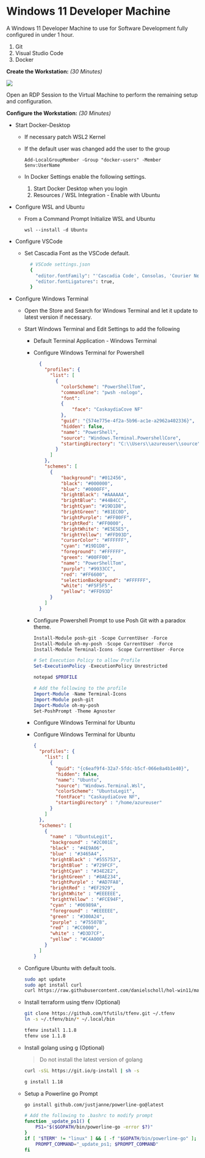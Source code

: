 # Windows 11 Developer Machine

A Windows 11 Developer Machine to use for Software Development fully configured in under 1 hour.

1. Git
1. Visual Studio Code
1. Docker

__Create the Workstation:__ _(30 Minutes)_


<a href="https://portal.azure.com/#create/Microsoft.Template/uri/https%3A%2F%2Fraw.githubusercontent.com%2Fdanielscholl%2Fhol-win11%2Fmaster%2Fazuredeploy.json" target="_blank">
    <img src="http://azuredeploy.net/deploybutton.png"/>
</a>


Open an RDP Session to the Virtual Machine to perform the remaining setup and configuration.

__Configure the Workstation:__ _(30 Minutes)_

- Start Docker-Desktop

  - If necessary patch WSL2 Kernel

  - If the default user was changed add the user to the group

      `Add-LocalGroupMember -Group "docker-users" -Member $env:UserName`

   - In Docker Settings enable the following settings.

        1. Start Docker Desktop when you login
        1. Resources / WSL Integration - Enable with Ubuntu


- Configure WSL and Ubuntu

  - From a Command Prompt Initialize WSL and Ubuntu

    `wsl --install -d Ubuntu`

- Configure VSCode

  - Set Cascadia Font as the VSCode default.

    ```bash
      # VSCode settings.json
      {
        "editor.fontFamily": "'Cascadia Code', Consolas, 'Courier New', monospace",
        "editor.fontLigatures": true,
      }
    ```

- Configure Windows Terminal

  - Open the Store and Search for Windows Terminal and let it update to latest version if necessary.

  - Start Windows Terminal and Edit Settings to add the following

    - Default Terminal Application - Windows Terminal

    - Configure Windows Terminal for Powershell

      ```json
        {
          "profiles": {
            "list": [
              {
                "colorScheme": "PowerShellTom",
                "commandline": "pwsh -nologo",
                "font":
                {
                    "face": "CaskaydiaCove NF"
                },
                "guid": "{574e775e-4f2a-5b96-ac1e-a2962a402336}",
                "hidden": false,
                "name": "PowerShell",
                "source": "Windows.Terminal.PowershellCore",
                "startingDirectory": "C:\\Users\\azureuser\\source"
              }
            ]
          },
          "schemes": [
            {
                "background": "#012456",
                "black": "#000000",
                "blue": "#0000FF",
                "brightBlack": "#AAAAAA",
                "brightBlue": "#44B4CC",
                "brightCyan": "#19D1D8",
                "brightGreen": "#81EC0D",
                "brightPurple": "#FF00FF",
                "brightRed": "#FF0000",
                "brightWhite": "#E5E5E5",
                "brightYellow": "#FFD93D",
                "cursorColor": "#FFFFFF",
                "cyan": "#19D1D8",
                "foreground": "#FFFFFF",
                "green": "#00FF00",
                "name": "PowerShellTom",
                "purple": "#9933CC",
                "red": "#FF6600",
                "selectionBackground": "#FFFFFF",
                "white": "#F5F5F5",
                "yellow": "#FFD93D"
            }
          ]
        }
      ```

    - Configure Powershell Prompt to use Posh Git with a paradox theme.

        ```powershell
        Install-Module posh-git -Scope CurrentUser -Force
        Install-Module oh-my-posh -Scope CurrentUser -Force
        Install-Module Terminal-Icons -Scope CurrentUser -Force

        # Set Execution Policy to allow Profile
        Set-ExecutionPolicy -ExecutionPolicy Unrestricted

        notepad $PROFILE

        # Add the following to the profile
        Import-Module -Name Terminal-Icons
        Import-Module posh-git
        Import-Module oh-my-posh
        Set-PoshPrompt -Theme Agnoster
        ```

    - Configure Windows Terminal for Ubuntu

    - Configure Windows Terminal for Ubuntu

      ```json
      {
        "profiles": {
          "list": [
            {
              "guid": "{c6eaf9f4-32a7-5fdc-b5cf-066e8a4b1e40}",
              "hidden": false,
              "name": "Ubuntu",
              "source": "Windows.Terminal.Wsl",
              "colorScheme": "UbuntuLegit",
              "fontFace": "CaskaydiaCove NF",
              "startingDirectory" : "/home/azureuser"
            }
          ]
        },
        "schemes": [
          {
            "name" : "UbuntuLegit",
            "background" : "#2C001E",
            "black" : "#4E9A06",
            "blue" : "#3465A4",
            "brightBlack" : "#555753",
            "brightBlue" : "#729FCF",
            "brightCyan" : "#34E2E2",
            "brightGreen" : "#8AE234",
            "brightPurple" : "#AD7FA8",
            "brightRed" : "#EF2929",
            "brightWhite" : "#EEEEEE",
            "brightYellow" : "#FCE94F",
            "cyan" : "#06989A",
            "foreground" : "#EEEEEE",
            "green" : "#300A24",
            "purple" : "#75507B",
            "red" : "#CC0000",
            "white" : "#D3D7CF",
            "yellow" : "#C4A000"
          }
        ]
      }
      ```

  - Configure Ubuntu with default tools.

    ```bash
    sudo apt update
    sudo apt install curl
    curl https://raw.githubusercontent.com/danielscholl/hol-win11/master/setup.sh | sudo bash
    ```

  - Install terraform using tfenv (Optional)

    ```bash
    git clone https://github.com/tfutils/tfenv.git ~/.tfenv
    ln -s ~/.tfenv/bin/* ~/.local/bin

    tfenv install 1.1.8
    tfenv use 1.1.8
    ```

  - Install golang using g (Optional)
    > Do not install the latest version of golang

    ```bash
    curl -sSL https://git.io/g-install | sh -s

    g install 1.18
    ```

  - Setup a Powerline go Prompt

    ```bash
    go install github.com/justjanne/powerline-go@latest

    # Add the following to .bashrc to modify prompt
    function _update_ps1() {
        PS1="$($GOPATH/bin/powerline-go -error $?)"
    }
    if [ "$TERM" != "linux" ] && [ -f "$GOPATH/bin/powerline-go" ]; then
        PROMPT_COMMAND="_update_ps1; $PROMPT_COMMAND"
    fi
    ```
